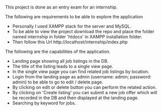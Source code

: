 This project is done as an entry exam for an internship. 

The following are requirements to be able to explore the application

- Personally I used XAMPP stack for the server and MySQL.
- To be able to view the project download the repo and place the folder named internship in folder 'htdocs' in XAMPP installation folder.
- Then follow this Url http://localhost/internship/index.php 

The following are the capabilities of the application.

- Landing page showing all job listings in the DB.
- The title of the listing leads to a single view page. 
- In the single view page you can find related job listings by location.
- Login from the landing page as admin (username: admin; password: admin) to be able to go to edit / delete page.
- By clicking on edit or delete button you can perform the related action.
- By clicking on 'Create listing' you can submit a new job offer which will be recorded in the DB and then displayed at the landing page.
- Searching by keyword for jobs.
